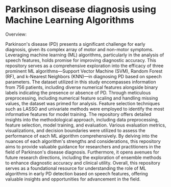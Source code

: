 # Parkinson disease diagnosis using Machine Learning Algorithms
Overview:

Parkinson's disease (PD) presents a significant challenge for early diagnosis, given its complex array of motor and non-motor symptoms. Leveraging machine learning (ML) algorithms, particularly in the analysis of speech features, holds promise for improving diagnostic accuracy. This repository serves as a comprehensive exploration into the efficacy of three prominent ML algorithms—Support Vector Machine (SVM), Random Forest (RF), and k-Nearest Neighbors (KNN)—in diagnosing PD based on speech parameters.
The dataset utilized in this study encompasses information from 756 patients, including diverse numerical features alongside binary labels indicating the presence or absence of PD. Through meticulous preprocessing, including numerical feature scaling and handling missing values, the dataset was primed for analysis. Feature selection techniques such as LASSO and univariate methods were employed to identify the most informative features for model training.
The repository offers detailed insights into the methodological approach, including data preprocessing, feature selection, model training, and evaluation. Various evaluation metrics, visualizations, and decision boundaries were utilized to assess the performance of each ML algorithm comprehensively.
By delving into the nuances of each algorithm's strengths and considerations, this repository aims to provide valuable guidance for researchers and practitioners in the field of Parkinson's disease diagnosis. Furthermore, it opens avenues for future research directions, including the exploration of ensemble methods to enhance diagnostic accuracy and clinical utility.
Overall, this repository serves as a foundational resource for understanding the role of ML algorithms in early PD detection based on speech features, offering valuable insights and opportunities for advancement in the field.
